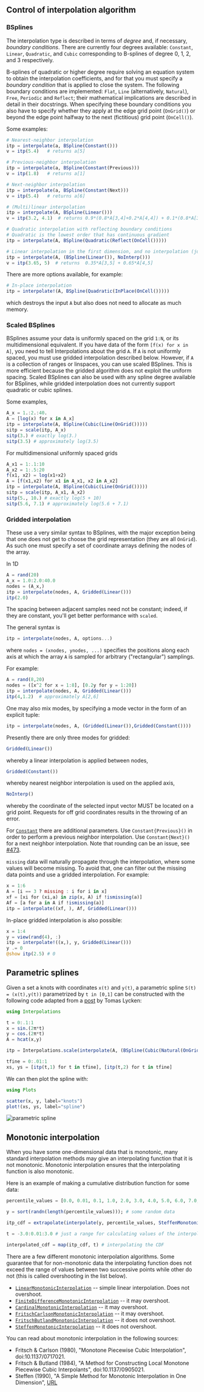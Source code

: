 ## Control of interpolation algorithm

### BSplines

The interpolation type is described in terms of *degree* and, if necessary, *boundary conditions*. There are currently four degrees available: `Constant`, `Linear`, `Quadratic`,  and `Cubic` corresponding to B-splines of degree 0, 1, 2, and 3 respectively.

B-splines of quadratic or higher degree require solving an equation system to obtain the interpolation coefficients, and for that you must specify a *boundary condition* that is applied to close the system. The following boundary conditions are implemented: `Flat`, `Line` (alternatively, `Natural`), `Free`, `Periodic` and `Reflect`; their mathematical implications are described in detail in their docstrings.
When specifying these boundary conditions you also have to specify whether they apply at the edge grid point (`OnGrid()`)
or beyond the edge point halfway to the next (fictitious) grid point (`OnCell()`).

Some examples:
```julia
# Nearest-neighbor interpolation
itp = interpolate(a, BSpline(Constant()))
v = itp(5.4)   # returns a[5]

# Previous-neighbor interpolation
itp = interpolate(a, BSpline(Constant(Previous)))
v = itp(1.8)   # returns a[1]

# Next-neighbor interpolation
itp = interpolate(a, BSpline(Constant(Next)))
v = itp(5.4)   # returns a[6]

# (Multi)linear interpolation
itp = interpolate(A, BSpline(Linear()))
v = itp(3.2, 4.1)  # returns 0.9*(0.8*A[3,4]+0.2*A[4,4]) + 0.1*(0.8*A[3,5]+0.2*A[4,5])

# Quadratic interpolation with reflecting boundary conditions
# Quadratic is the lowest order that has continuous gradient
itp = interpolate(A, BSpline(Quadratic(Reflect(OnCell()))))

# Linear interpolation in the first dimension, and no interpolation (just lookup) in the second
itp = interpolate(A, (BSpline(Linear()), NoInterp()))
v = itp(3.65, 5)  # returns  0.35*A[3,5] + 0.65*A[4,5]
```
There are more options available, for example:
```julia
# In-place interpolation
itp = interpolate!(A, BSpline(Quadratic(InPlace(OnCell()))))
```
which destroys the input `A` but also does not need to allocate as much memory.

### Scaled BSplines

BSplines assume your data is uniformly spaced on the grid `1:N`, or its multidimensional equivalent. If you have data of the form `[f(x) for x in A]`, you need to tell Interpolations about the grid `A`. If `A` is not uniformly spaced, you must use gridded interpolation described below. However, if `A` is a collection of ranges or linspaces, you can use scaled BSplines. This is more efficient because the gridded algorithm does not exploit the uniform spacing. Scaled BSplines can also be used with any spline degree available for BSplines, while gridded interpolation does not currently support quadratic or cubic splines.

Some examples,
```julia
A_x = 1.:2.:40.
A = [log(x) for x in A_x]
itp = interpolate(A, BSpline(Cubic(Line(OnGrid()))))
sitp = scale(itp, A_x)
sitp(3.) # exactly log(3.)
sitp(3.5) # approximately log(3.5)
```

For multidimensional uniformly spaced grids
```julia
A_x1 = 1:.1:10
A_x2 = 1:.5:20
f(x1, x2) = log(x1+x2)
A = [f(x1,x2) for x1 in A_x1, x2 in A_x2]
itp = interpolate(A, BSpline(Cubic(Line(OnGrid()))))
sitp = scale(itp, A_x1, A_x2)
sitp(5., 10.) # exactly log(5 + 10)
sitp(5.6, 7.1) # approximately log(5.6 + 7.1)
```
### Gridded interpolation

These use a very similar syntax to BSplines, with the major exception
being that one does not get to choose the grid representation (they
are all `OnGrid`). As such one must specify a set of coordinate arrays
defining the nodes of the array.

In 1D
```julia
A = rand(20)
A_x = 1.0:2.0:40.0
nodes = (A_x,)
itp = interpolate(nodes, A, Gridded(Linear()))
itp(2.0)
```

The spacing between adjacent samples need not be constant; indeed, if they
are constant, you'll get better performance with `scaled`.

The general syntax is
```julia
itp = interpolate(nodes, A, options...)
```
where `nodes = (xnodes, ynodes, ...)` specifies the positions along
each axis at which the array `A` is sampled for arbitrary ("rectangular") samplings.

For example:
```julia
A = rand(8,20)
nodes = ([x^2 for x = 1:8], [0.2y for y = 1:20])
itp = interpolate(nodes, A, Gridded(Linear()))
itp(4,1.2)  # approximately A[2,6]
```
One may also mix modes, by specifying a mode vector in the form of an explicit tuple:
```julia
itp = interpolate(nodes, A, (Gridded(Linear()),Gridded(Constant())))
```

Presently there are only three modes for gridded:
```julia
Gridded(Linear())
```
whereby a linear interpolation is applied between nodes,
```julia
Gridded(Constant())
```
whereby nearest neighbor interpolation is used on the applied axis,
```julia
NoInterp()
```
whereby the coordinate of the selected input vector MUST be located on a grid point. Requests for off grid
coordinates results in the throwing of an error.

For [`Constant`](@ref) there are additional parameters. Use `Constant{Previous}()` in order to perform a previous
neighbor interpolation. Use `Constant{Next}()` for a next neighbor interpolation.
Note that rounding can be an issue, see [#473](https://github.com/JuliaMath/Interpolations.jl/issues/473).

`missing` data will naturally propagate through the interpolation,
where some values will become missing. To avoid that, one can
filter out the missing data points and use a gridded interpolation.
For example:
```julia
x = 1:6
A = [i == 3 ? missing : i for i in x]
xf = [xi for (xi,a) in zip(x, A) if !ismissing(a)]
Af = [a for a in A if !ismissing(a)]
itp = interpolate((xf, ), Af, Gridded(Linear()))
```

In-place gridded interpolation is also possible:
```julia
x = 1:4
y = view(rand(4), :)
itp = interpolate!((x,), y, Gridded(Linear()))
y .= 0
@show itp(2.5) # 0
```

## Parametric splines

Given a set a knots with coordinates `x(t)` and `y(t)`, a parametric spline `S(t) = (x(t),y(t))` parametrized by `t in [0,1]` can be constructed with the following code adapted from a [post](http://julia-programming-language.2336112.n4.nabble.com/Parametric-splines-td37794.html#a37818) by Tomas Lycken:

```julia
using Interpolations

t = 0:.1:1
x = sin.(2π*t)
y = cos.(2π*t)
A = hcat(x,y)

itp = Interpolations.scale(interpolate(A, (BSpline(Cubic(Natural(OnGrid()))), NoInterp())), t, 1:2)

tfine = 0:.01:1
xs, ys = [itp(t,1) for t in tfine], [itp(t,2) for t in tfine]
```

We can then plot the spline with:

```julia
using Plots

scatter(x, y, label="knots")
plot!(xs, ys, label="spline")
```
![parametric spline](assets/parametric_spline.png)

## Monotonic interpolation

When you have some one-dimensional data that is monotonic, many standard interpolation methods may give an interpolating function that it is not monotonic. Monotonic interpolation ensures that the interpolating function is also monotonic.

Here is an example of making a cumulative distribution function for some data:

```julia
percentile_values = [0.0, 0.01, 0.1, 1.0, 2.0, 3.0, 4.0, 5.0, 6.0, 7.0, 8.0, 9.0, 10.0, 20.0, 30.0, 40.0, 50.0, 60.0, 70.0, 80.0, 90.0, 91.0, 92.0, 93.0, 94.0, 95.0, 96.0, 97.0, 98.0, 99.0, 99.9, 99.99, 100.0];

y = sort(randn(length(percentile_values))); # some random data

itp_cdf = extrapolate(interpolate(y, percentile_values, SteffenMonotonicInterpolation()), Flat());

t = -3.0:0.01:3.0 # just a range for calculating values of the interpolating function

interpolated_cdf = map(itp_cdf, t) # interpolating the CDF
```

There are a few different monotonic interpolation algorithms. Some guarantee that for non-monotonic data the interpolating function does not exceed the range of values between two successive points while other do not (this is called overshooting in the list below).

* [`LinearMonotonicInterpolation`](@ref) -- simple linear interpolation. Does not overshoot.
* [`FiniteDifferenceMonotonicInterpolation`](@ref) -- it may overshoot.
* [`CardinalMonotonicInterpolation`](@ref) -- it may overshoot.
* [`FritschCarlsonMonotonicInterpolation`](@ref) -- it may overshoot.
* [`FritschButlandMonotonicInterpolation`](@ref) -- it does not overshoot.
* [`SteffenMonotonicInterpolation`](@ref) -- it does not overshoot.

You can read about monotonic interpolation in the following sources:

* Fritsch & Carlson (1980), "Monotone Piecewise Cubic Interpolation", doi:10.1137/0717021.
* Fritsch & Butland (1984), "A Method for Constructing Local Monotone Piecewise Cubic Interpolants", doi:10.1137/0905021.
* Steffen (1990), "A Simple Method for Monotonic Interpolation in One Dimension", [URL](http://adsabs.harvard.edu/abs/1990A%26A...239..443S)
